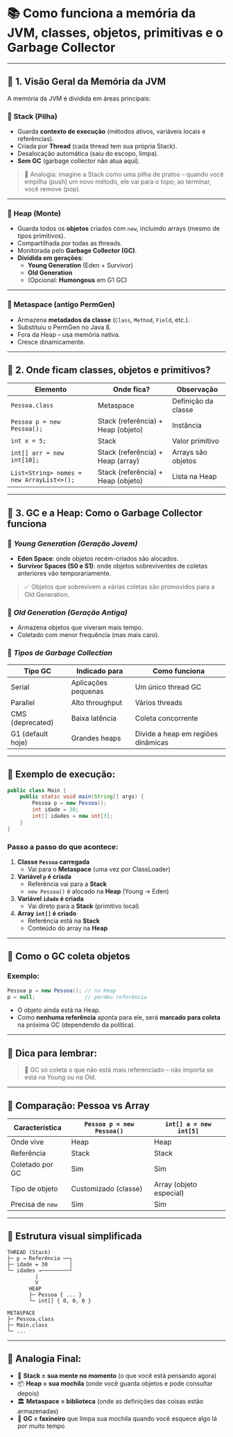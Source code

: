 # 📚 **Como funciona a memória da JVM, classes, objetos, primitivas e o Garbage Collector**

---

## 🧩 **1. Visão Geral da Memória da JVM**

A memória da JVM é dividida em áreas principais:

### 🧠 Stack (Pilha)

- Guarda **contexto de execução** (métodos ativos, variáveis locais e referências).
- Criada por **Thread** (cada thread tem sua própria Stack).
- Desalocação automática (saiu do escopo, limpa).
- **Sem GC** (garbage collector não atua aqui).

> 🧵 Analogia: imagine a Stack como uma pilha de pratos – quando você empilha (push) um novo método, ele vai para o topo; ao terminar, você remove (pop).

---

### 🧊 Heap (Monte)

- Guarda todos os **objetos** criados com `new`, incluindo arrays (mesmo de tipos primitivos).
- Compartilhada por todas as threads.
- Monitorada pelo **Garbage Collector (GC)**.
- **Dividida em gerações**:
    - **Young Generation** (Eden + Survivor)
    - **Old Generation**
    - (Opcional: **Humongous** em G1 GC)

---

### 📁 Metaspace (antigo PermGen)

- Armazena **metadados da classe** (`Class`, `Method`, `Field`, etc.).
- Substituiu o PermGen no Java 8.
- Fora da Heap – usa memória nativa.
- Cresce dinamicamente.

---

## 🧱 **2. Onde ficam classes, objetos e primitivos?**

|Elemento|Onde fica?|Observação|
|---|---|---|
|`Pessoa.class`|Metaspace|Definição da classe|
|`Pessoa p = new Pessoa();`|Stack (referência) + Heap (objeto)|Instância|
|`int x = 5;`|Stack|Valor primitivo|
|`int[] arr = new int[10];`|Stack (referência) + Heap (array)|Arrays são objetos|
|`List<String> nomes = new ArrayList<>();`|Stack (referência) + Heap (objeto)|Lista na Heap|

---

## 🧮 **3. GC e a Heap: Como o Garbage Collector funciona**

### 📍 _Young Generation (Geração Jovem)_

- **Eden Space**: onde objetos recém-criados são alocados.
- **Survivor Spaces (S0 e S1)**: onde objetos sobreviventes de coletas anteriores vão temporariamente.

> ✅ Objetos que sobrevivem a várias coletas são promovidos para a Old Generation.

### 🔁 _Old Generation (Geração Antiga)_

- Armazena objetos que viveram mais tempo.
- Coletado com menor frequência (mas mais caro).

### 🧨 _Tipos de Garbage Collection_

|Tipo GC|Indicado para|Como funciona|
|---|---|---|
|Serial|Aplicações pequenas|Um único thread GC|
|Parallel|Alto throughput|Vários threads|
|CMS (deprecated)|Baixa latência|Coleta concorrente|
|G1 (default hoje)|Grandes heaps|Divide a heap em regiões dinâmicas|

---

## 📌 **Exemplo de execução:**

```java
public class Main {
    public static void main(String[] args) {
        Pessoa p = new Pessoa();
        int idade = 30;
        int[] idades = new int[3];
    }
}

```

### Passo a passo do que acontece:

1. **Classe `Pessoa` carregada**
    - Vai para o **Metaspace** (uma vez por ClassLoader)
2. **Variável `p` é criada**
    - Referência vai para a **Stack**
    - `new Pessoa()` é alocado na **Heap** (Young → Eden)
3. **Variável `idade` é criada**
    - Vai direto para a **Stack** (primitivo local)
4. **Array `int[]` é criado**
    - Referência está na **Stack**
    - Conteúdo do array na **Heap**

---

## 🔄 **Como o GC coleta objetos**

### Exemplo:

```java
Pessoa p = new Pessoa(); // na Heap
p = null;                // perdeu referência

```

- O objeto ainda está na Heap.
- Como **nenhuma referência** aponta para ele, será **marcado para coleta** na próxima GC (dependendo da política).

---

## 🧠 Dica para lembrar:

> 🧼 GC só coleta o que não está mais referenciado – não importa se está na Young ou na Old.

---

## 🧪 Comparação: Pessoa vs Array

|Característica|`Pessoa p = new Pessoa()`|`int[] a = new int[5]`|
|---|---|---|
|Onde vive|Heap|Heap|
|Referência|Stack|Stack|
|Coletado por GC|Sim|Sim|
|Tipo de objeto|Customizado (classe)|Array (objeto especial)|
|Precisa de `new`|Sim|Sim|

---

## 🧱 Estrutura visual simplificada

```
THREAD (Stack)
├─ p → Referência ──┐
├─ idade = 30       │
└─ idades →─────────┘
         |
         V
       HEAP
       ├─ Pessoa { ... }
       └─ int[] { 0, 0, 0 }

METASPACE
├─ Pessoa.class
├─ Main.class
└─ ...

```

---

## 🧠 Analogia Final:

- 🧠 **Stack = sua mente no momento** (o que você está pensando agora)
- 📦 **Heap = sua mochila** (onde você guarda objetos e pode consultar depois)
- 🏛️ **Metaspace = biblioteca** (onde as definições das coisas estão armazenadas)
- 🧽 **GC = faxineiro** que limpa sua mochila quando você esquece algo lá por muito tempo